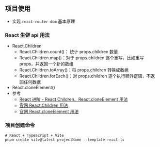 ## 项目使用
- 实现 `react-router-dom` 基本原理

### React 生僻 api 用法
- React.Children
  - React.Children.count()： 统计 props.children 数量
  - React.Children.map()：对于 props.children 逐个重写，比如重写 props，并返回一个新的数组
  - React.Children.toArray()：将 props.children 转换成数组
  - React.Children.forEach()：对 props.children 逐个执行额外逻辑，不返回任何数据
- React.cloneElement()
- 参考
  - [React 进阶 - React.Children、React.cloneElement 用法](https://juejin.cn/post/7055954719801344013)
  - [官网 React.Children 用法](https://react.dev/reference/react/Children)
  - [官网 React.cloneElement 用法](https://react.dev/reference/react/cloneElement)

### 项目创建命令
```shell
# React + TypeScript + Vite
pnpm create vite@latest projectName --template react-ts
```
